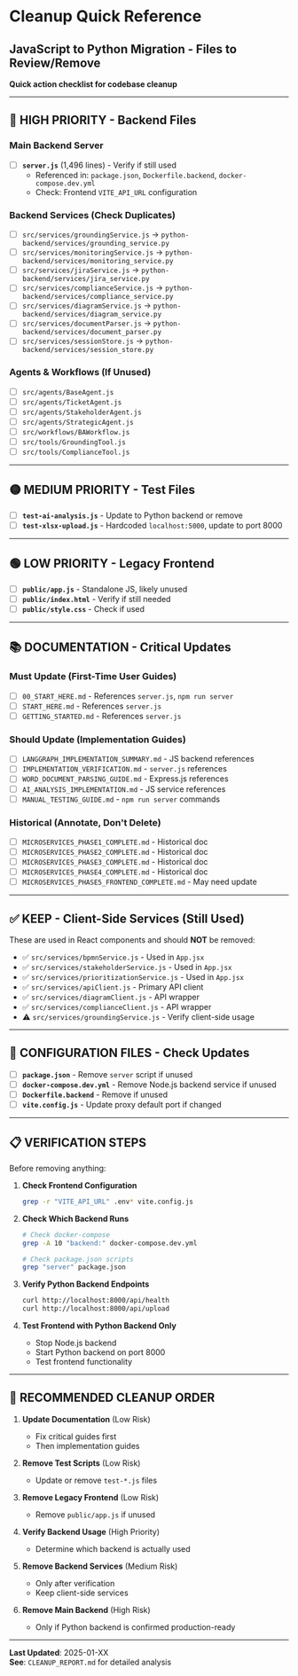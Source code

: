 # Cleanup Quick Reference
## JavaScript to Python Migration - Files to Review/Remove

**Quick action checklist for codebase cleanup**

---

## 🔴 HIGH PRIORITY - Backend Files

### Main Backend Server
- [ ] **`server.js`** (1,496 lines) - Verify if still used
  - Referenced in: `package.json`, `Dockerfile.backend`, `docker-compose.dev.yml`
  - Check: Frontend `VITE_API_URL` configuration

### Backend Services (Check Duplicates)
- [ ] `src/services/groundingService.js` → `python-backend/services/grounding_service.py`
- [ ] `src/services/monitoringService.js` → `python-backend/services/monitoring_service.py`
- [ ] `src/services/jiraService.js` → `python-backend/services/jira_service.py`
- [ ] `src/services/complianceService.js` → `python-backend/services/compliance_service.py`
- [ ] `src/services/diagramService.js` → `python-backend/services/diagram_service.py`
- [ ] `src/services/documentParser.js` → `python-backend/services/document_parser.py`
- [ ] `src/services/sessionStore.js` → `python-backend/services/session_store.py`

### Agents & Workflows (If Unused)
- [ ] `src/agents/BaseAgent.js`
- [ ] `src/agents/TicketAgent.js`
- [ ] `src/agents/StakeholderAgent.js`
- [ ] `src/agents/StrategicAgent.js`
- [ ] `src/workflows/BAWorkflow.js`
- [ ] `src/tools/GroundingTool.js`
- [ ] `src/tools/ComplianceTool.js`

---

## 🟡 MEDIUM PRIORITY - Test Files

- [ ] **`test-ai-analysis.js`** - Update to Python backend or remove
- [ ] **`test-xlsx-upload.js`** - Hardcoded `localhost:5000`, update to port 8000

---

## 🟢 LOW PRIORITY - Legacy Frontend

- [ ] **`public/app.js`** - Standalone JS, likely unused
- [ ] **`public/index.html`** - Verify if still needed
- [ ] **`public/style.css`** - Check if used

---

## 📚 DOCUMENTATION - Critical Updates

### Must Update (First-Time User Guides)
- [ ] `00_START_HERE.md` - References `server.js`, `npm run server`
- [ ] `START_HERE.md` - References `server.js`
- [ ] `GETTING_STARTED.md` - References `server.js`

### Should Update (Implementation Guides)
- [ ] `LANGGRAPH_IMPLEMENTATION_SUMMARY.md` - JS backend references
- [ ] `IMPLEMENTATION_VERIFICATION.md` - `server.js` references
- [ ] `WORD_DOCUMENT_PARSING_GUIDE.md` - Express.js references
- [ ] `AI_ANALYSIS_IMPLEMENTATION.md` - JS service references
- [ ] `MANUAL_TESTING_GUIDE.md` - `npm run server` commands

### Historical (Annotate, Don't Delete)
- [ ] `MICROSERVICES_PHASE1_COMPLETE.md` - Historical doc
- [ ] `MICROSERVICES_PHASE2_COMPLETE.md` - Historical doc
- [ ] `MICROSERVICES_PHASE3_COMPLETE.md` - Historical doc
- [ ] `MICROSERVICES_PHASE4_COMPLETE.md` - Historical doc
- [ ] `MICROSERVICES_PHASE5_FRONTEND_COMPLETE.md` - May need update

---

## ✅ KEEP - Client-Side Services (Still Used)

These are used in React components and should **NOT** be removed:

- ✅ `src/services/bpmnService.js` - Used in `App.jsx`
- ✅ `src/services/stakeholderService.js` - Used in `App.jsx`
- ✅ `src/services/prioritizationService.js` - Used in `App.jsx`
- ✅ `src/services/apiClient.js` - Primary API client
- ✅ `src/services/diagramClient.js` - API wrapper
- ✅ `src/services/complianceClient.js` - API wrapper
- ⚠️ `src/services/groundingService.js` - Verify client-side usage

---

## 🔧 CONFIGURATION FILES - Check Updates

- [ ] **`package.json`** - Remove `server` script if unused
- [ ] **`docker-compose.dev.yml`** - Remove Node.js backend service if unused
- [ ] **`Dockerfile.backend`** - Remove if unused
- [ ] **`vite.config.js`** - Update proxy default port if changed

---

## 📋 VERIFICATION STEPS

Before removing anything:

1. **Check Frontend Configuration**
   ```bash
   grep -r "VITE_API_URL" .env* vite.config.js
   ```

2. **Check Which Backend Runs**
   ```bash
   # Check docker-compose
   grep -A 10 "backend:" docker-compose.dev.yml
   
   # Check package.json scripts
   grep "server" package.json
   ```

3. **Verify Python Backend Endpoints**
   ```bash
   curl http://localhost:8000/api/health
   curl http://localhost:8000/api/upload
   ```

4. **Test Frontend with Python Backend Only**
   - Stop Node.js backend
   - Start Python backend on port 8000
   - Test frontend functionality

---

## 🎯 RECOMMENDED CLEANUP ORDER

1. **Update Documentation** (Low Risk)
   - Fix critical guides first
   - Then implementation guides

2. **Remove Test Scripts** (Low Risk)
   - Update or remove `test-*.js` files

3. **Remove Legacy Frontend** (Low Risk)
   - Remove `public/app.js` if unused

4. **Verify Backend Usage** (High Priority)
   - Determine which backend is actually used

5. **Remove Backend Services** (Medium Risk)
   - Only after verification
   - Keep client-side services

6. **Remove Main Backend** (High Risk)
   - Only if Python backend is confirmed production-ready

---

**Last Updated**: 2025-01-XX  
**See**: `CLEANUP_REPORT.md` for detailed analysis

